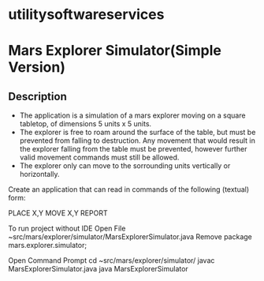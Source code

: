 # utilitysoftwareservices
Mars Explorer Simulator(Simple Version)
===================

Description
-----------

- The application is a simulation of a mars explorer moving on a square tabletop,
  of dimensions 5 units x 5 units.
- The explorer is free to roam around the surface of the table, but must be
  prevented from falling to destruction. Any movement that would result in the
  explorer falling from the table must be prevented, however further valid
  movement commands must still be allowed.
- The explorer only can move to the sorrounding units vertically or horizontally.

Create an application that can read in commands of the following (textual) form:

PLACE X,Y
MOVE X,Y
REPORT

To run project without IDE
Open File ~src/mars/explorer/simulator/MarsExplorerSimulator.java
Remove package mars.explorer.simulator;

Open Command Prompt 
cd ~src/mars/explorer/simulator/
javac MarsExplorerSimulator.java
java MarsExplorerSimulator
